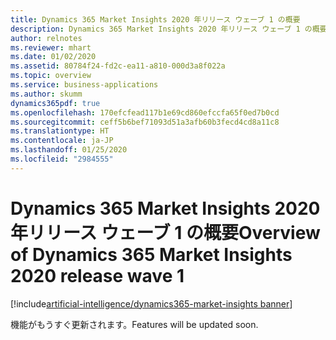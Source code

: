 ```yaml
---
title: Dynamics 365 Market Insights 2020 年リリース ウェーブ 1 の概要
description: Dynamics 365 Market Insights 2020 年リリース ウェーブ 1 の概要
author: relnotes
ms.reviewer: mhart
ms.date: 01/02/2020
ms.assetid: 80784f24-fd2c-ea11-a810-000d3a8f022a
ms.topic: overview
ms.service: business-applications
ms.author: skumm
dynamics365pdf: true
ms.openlocfilehash: 170efcfead117b1e69cd860efccfa65f0ed7b0cd
ms.sourcegitcommit: ceff5b6bef71093d51a3afb60b3fecd4cd8a11c8
ms.translationtype: HT
ms.contentlocale: ja-JP
ms.lasthandoff: 01/25/2020
ms.locfileid: "2984555"
---
```

# <a name="overview-of-dynamics-365-market-insights-2020-release-wave-1"></a><span data-ttu-id="148a8-103">Dynamics 365 Market Insights 2020 年リリース ウェーブ 1 の概要</span><span class="sxs-lookup"><span data-stu-id="148a8-103">Overview of Dynamics 365 Market Insights 2020 release wave 1</span></span>
[!include[artificial-intelligence/dynamics365-market-insights banner](../includes/artificial-intelligence/dynamics365-market-insights.md)]

<!--overview start-->
<span data-ttu-id="148a8-104">機能がもうすぐ更新されます。</span><span class="sxs-lookup"><span data-stu-id="148a8-104">Features will be updated soon.</span></span>
<!--overview end-->

